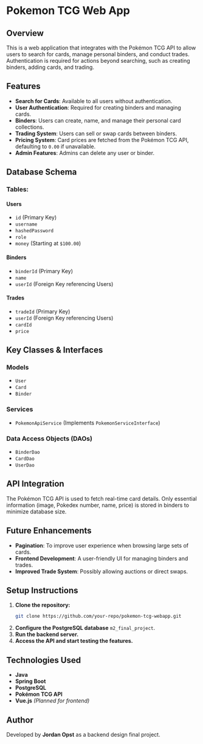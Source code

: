 # Pokemon TCG Web App

## Overview
This is a web application that integrates with the Pokémon TCG API to allow users to search for cards, manage personal binders, and conduct trades. Authentication is required for actions beyond searching, such as creating binders, adding cards, and trading.

## Features
- **Search for Cards**: Available to all users without authentication.
- **User Authentication**: Required for creating binders and managing cards.
- **Binders**: Users can create, name, and manage their personal card collections.
- **Trading System**: Users can sell or swap cards between binders.
- **Pricing System**: Card prices are fetched from the Pokémon TCG API, defaulting to `0.00` if unavailable.
- **Admin Features**: Admins can delete any user or binder.

## Database Schema
### Tables:
#### Users
- `id` (Primary Key)
- `username`
- `hashedPassword`
- `role`
- `money` (Starting at `$100.00`)

#### Binders
- `binderId` (Primary Key)
- `name`
- `userId` (Foreign Key referencing Users)

#### Trades
- `tradeId` (Primary Key)
- `userId` (Foreign Key referencing Users)
- `cardId`
- `price`

## Key Classes & Interfaces
### Models
- `User`
- `Card`
- `Binder`

### Services
- `PokemonApiService` (Implements `PokemonServiceInterface`)

### Data Access Objects (DAOs)
- `BinderDao`
- `CardDao`
- `UserDao`

## API Integration
The Pokémon TCG API is used to fetch real-time card details. Only essential information (image, Pokedex number, name, price) is stored in binders to minimize database size.

## Future Enhancements
- **Pagination**: To improve user experience when browsing large sets of cards.
- **Frontend Development**: A user-friendly UI for managing binders and trades.
- **Improved Trade System**: Possibly allowing auctions or direct swaps.

## Setup Instructions
1. **Clone the repository:**
   ```sh
   git clone https://github.com/your-repo/pokemon-tcg-webapp.git
   ```
2. **Configure the PostgreSQL database** `m2_final_project`.
3. **Run the backend server.**
4. **Access the API and start testing the features.**

## Technologies Used
- **Java**
- **Spring Boot**
- **PostgreSQL**
- **Pokémon TCG API**
- **Vue.js** *(Planned for frontend)*

## Author
Developed by **Jordan Opst** as a backend design final project.

